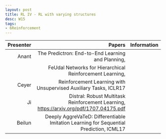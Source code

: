 ```yaml
---
layout: post
title: RL IV - RL with varying structures
desc: W15
tags:
- 6Reinforcement
---
```


| Presenter | Papers | Information|
| -----: | ----------: | :----- |
| Anant | The Predictron: End-to-End Learning and Planning, |
|  | FeUdal Networks for Hierarchical Reinforcement Learning,  |
| Ceyer | Reinforcement Learning with Unsupervised Auxiliary Tasks, ICLR17 |
| Ji | Distral: Robust Multitask Reinforcement Learning, https://arxiv.org/pdf/1707.04175.pdf |
| Beilun | Deeply AggreVaTeD: Differentiable Imitation Learning for Sequential Prediction, ICML17 |
